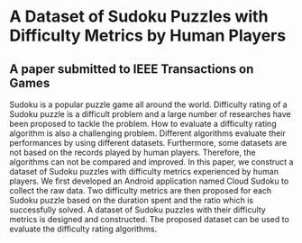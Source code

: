 # A Dataset of Sudoku Puzzles with Difficulty Metrics by Human Players
## A paper submitted to IEEE Transactions on Games

Sudoku is a popular puzzle game all around the world.
Difficulty rating of a Sudoku puzzle is a  difficult problem and a large number of researches have been proposed to tackle the problem.
How to evaluate a difficulty rating algorithm is also a challenging problem.
Different algorithms evaluate their performances by using different datasets.
Furthermore,  some datasets are not based on the records played by human players.
Therefore,  the algorithms can not be compared and improved.
In this paper,  we construct a dataset of Sudoku puzzles with difficulty metrics experienced by human players.
We first developed an Android application named Cloud Sudoku to collect the raw data.
Two difficulty metrics are then proposed for each Sudoku puzzle based on the duration spent and the ratio which is successfully solved.
A dataset of Sudoku puzzles with their difficulty metrics is designed and constructed.
The proposed dataset can be used to evaluate the difficulty rating algorithms.

